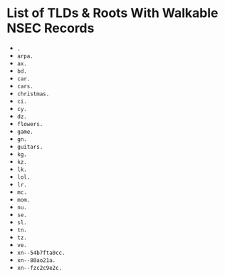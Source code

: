 # List of TLDs & Roots With Walkable NSEC Records

* `.`
* `arpa.`
* `ax.`
* `bd.`
* `car.`
* `cars.`
* `christmas.`
* `ci.`
* `cy.`
* `dz.`
* `flowers.`
* `game.`
* `gn.`
* `guitars.`
* `kg.`
* `kz.`
* `lk.`
* `lol.`
* `lr.`
* `mc.`
* `mom.`
* `nu.`
* `se.`
* `sl.`
* `tn.`
* `tz.`
* `ve.`
* `xn--54b7fta0cc.`
* `xn--80ao21a.`
* `xn--fzc2c9e2c.`

